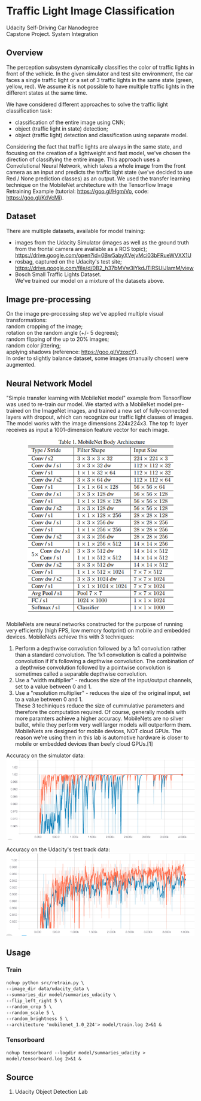 # Traffic Light Image Classification  
Udacity Self-Driving Car Nanodegree  
Capstone Project. System Integration  


## Overview  
The perception subsystem dynamically classifies the color of traffic lights in front of the vehicle. In the given simulator and test site environment, the car faces a single traffic light or a set of 3 traffic lights in the same state (green, yellow, red). We assume it is not possible to have multiple traffic lights in the different states at the same time.

We have considered different approaches to solve the traffic light classification task:

*  classification of the entire image using CNN;
*  object (traffic light in state) detection;
*  object (traffic light) detection and classification using separate model.  

Considering the fact that traffic lights are always in the same state, and focusing on the creation of a lightweight and fast model, we've chosen the direction of classifying the entire image. This approach uses a Convolutional Neural Network, which takes a whole image from the front camera as an input and predicts the traffic light state (we've decided to use Red / None prediction classes) as an output. We used the transfer learning technique on the MobileNet architecture with the Tensorflow Image Retraining Example (tutorial: https://goo.gl/HgmiVo, code: https://goo.gl/KdVcMi).

## Dataset  
There are multiple datasets, available for model training:  
*  images from the Udacity Simulator (images as well as the ground truth from the frontal camera are available as a ROS topic);  
https://drive.google.com/open?id=0Bw5abyXVejvMci03bFRueWVXX1U
*  rosbag, captured on the Udacity's test site;  
https://drive.google.com/file/d/0B2_h37bMVw3iYkdJTlRSUlJIamM/view  
*  Bosch Small Traffic Lights Dataset.  
We've trained our model on a mixture of the datasets above.  

## Image pre-processing
On the image pre-processing step we've applied multiple visual transformations:  
random cropping of the image;  
rotation on the random angle (+/- 5 degrees);  
random flipping of the up to 20% images;  
random color jittering;  
applying shadows (reference: https://goo.gl/VzoxcY).  
In order to slightly balance dataset, some images (manually chosen) were augmented.  
  
## Neural Network Model
"Simple transfer learning with MobileNet model" example from TensorFlow was used to re-train our model.
We started with a MobileNet model pre-trained on the ImageNet images, and trained a new set of fully-connected layers with dropout, which can recognize our traffic light classes of images. The model works with the image dimensions 224x224x3. The top fc layer receives as input a 1001-dimension feature vector for each image.   

<p align="center">
  <img src ="model/mobilenets.png"/>
</p>
    
MobileNets are neural networks constructed for the purpose of running very efficiently (high FPS, low memory footprint) on mobile and embedded devices. MobileNets achieve this with 3 techniques:
1.  Perform a depthwise convolution followed by a 1x1 convolution rather than a standard convolution. The 1x1 convolution is called a pointwise convolution if it's following a depthwise convolution. The combination of a depthwise convolution followed by a pointwise convolution is sometimes called a separable depthwise convolution.  
2.  Use a "width multiplier" - reduces the size of the input/output channels, set to a value between 0 and 1.  
3.  Use a "resolution multiplier" - reduces the size of the original input, set to a value between 0 and 1.  
These 3 techiniques reduce the size of cummulative parameters and therefore the computation required. Of course, generally models with more paramters achieve a higher accuracy. MobileNets are no silver bullet, while they perform very well larger models will outperform them. MobileNets are designed for mobile devices, NOT cloud GPUs. The reason we're using them in this lab is automotive hardware is closer to mobile or embedded devices than beefy cloud GPUs.[1]

Accuracy on the simulator data: 
![](model/sim_accuracy.png)
  
Accuracy on the Udacity's test track data: 
![](model/udacity_accuracy.png)

## Usage
### Train 

```
nohup python src/retrain.py \
--image_dir data/udacity_data \
--summaries_dir model/summaries_udacity \
--flip_left_right 5 \
--random_crop 5 \
--random_scale 5 \
--random_brightness 5 \
--architecture 'mobilenet_1.0_224'> model/train.log 2>&1 &
```

### Tensorboard

```
nohup tensorboard --logdir model/summaries_udacity > model/tensorboard.log 2>&1 &
```

## Source
1. Udacity Object Detection Lab
